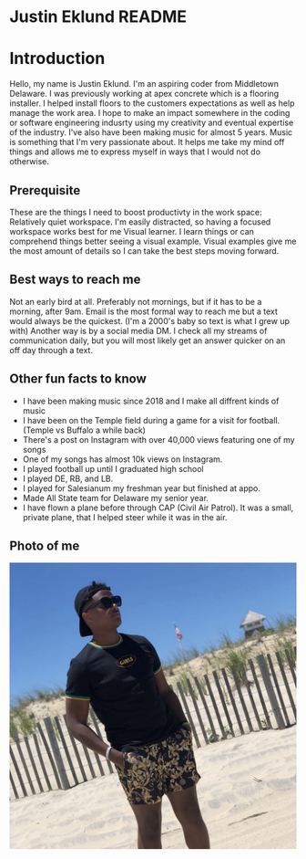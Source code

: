 # Justin Eklund README
# Introduction
Hello, my name is Justin Eklund. I'm an aspiring coder from Middletown Delaware. I was previously working at apex concrete which is a flooring installer. I helped install floors to the customers expectations as well as help manage the work area. I hope to make an impact somewhere in the coding or software engineering indusrty using my creativity and eventual expertise of the industry. I've also have been making music for almost 5 years. Music is something that I'm very passionate about. It helps me take my mind off things and allows me to express myself in ways that I would not do otherwise.


## Prerequisite
These are the things I need to boost productivty in the work space:
Relatively quiet workspace. I'm easily distracted, so having a focused workspace works best for me
Visual learner. I learn things or can comprehend things better seeing a visual example. Visual examples give me the most amount of details so I can take the best steps moving forward.

## Best ways to reach me
Not an early bird at all. Preferably not mornings, but if it has to be a morning, after 9am. Email is the most formal way to reach me but a text would always be the quickest. (I'm a 2000's baby so text is what I grew up with) Another way is by a social media DM. I check all my streams of communication daily, but you will most likely get an answer quicker on an off day through a text.

## Other fun facts to know
* I have been making music since 2018 and I make all diffrent kinds of music
* I have been on the Temple field during a game for a visit for football. (Temple vs Buffalo a while back)
* There's a post on Instagram with over 40,000 views featuring one of my songs
* One of my songs has almost 10k views on Instagram.
* I played football up until I graduated high school
* I played DE, RB, and LB.
* I played for Salesianum my freshman year but finished at appo.
* Made All State team for Delaware my senior year.
* I have flown a plane before through CAP (Civil Air Patrol). It was a small, private plane, that I helped steer while it was in the air.
## Photo of me
![image](Images/IMG_2810.jpg)
